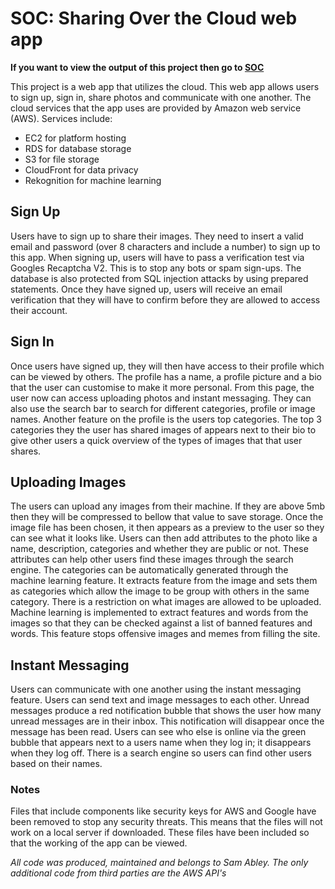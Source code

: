 # SOC: Sharing Over the Cloud web app
**If you want to view the output of this project then go to [SOC](http://ec2-3-9-176-86.eu-west-2.compute.amazonaws.com/SOC/)**

This project is a web app that utilizes the cloud. This web app allows users to sign up, sign in, share photos and communicate with one another. The cloud services that the app uses are provided by Amazon web service (AWS). Services include:
 - EC2 for platform hosting
 - RDS for database storage
 - S3 for file storage 
 - CloudFront for data privacy 
 - Rekognition for machine learning
 
## Sign Up
Users have to sign up to share their images. They need to insert a valid email and password (over 8 characters and include a number) to sign up to this app. When signing up, users will have to pass a verification test via Googles Recaptcha V2. This is to stop any bots or spam sign-ups. The database is also protected from SQL injection attacks by using prepared statements. Once they have signed up, users will receive an email verification that they will have to confirm before they are allowed to access their account.

## Sign In
Once users have signed up, they will then have access to their profile which can be viewed by others. The profile has a name, a profile picture and a bio that the user can customise to make it more personal. From this page, the user now can access uploading photos and instant messaging. They can also use the search bar to search for different categories, profile or image names. Another feature on the profile is the users top categories. The top 3 categories they the user has shared images of appears next to their bio to give other users a quick overview of the types of images that that user shares.

## Uploading Images
The users can upload any images from their machine. If they are above 5mb then they will be compressed to bellow that value to save storage. Once the image file has been chosen, it then appears as a preview to the user so they can see what it looks like. Users can then add attributes to the photo like a name, description, categories and whether they are public or not. These attributes can help other users find these images through the search engine. The categories can be automatically generated through the machine learning feature. It extracts feature from the image and sets them as categories which allow the image to be group with others in the same category. There is a restriction on what images are allowed to be uploaded. Machine learning is implemented to extract features and words from the images so that they can be checked against a list of banned features and words. This feature stops offensive images and memes from filling the site.

## Instant Messaging
Users can communicate with one another using the instant messaging feature. Users can send text and image messages to each other. Unread messages produce a red notification bubble that shows the user how many unread messages are in their inbox. This notification will disappear once the message has been read. Users can see who else is online via the green bubble that appears next to a users name when they log in; it disappears when they log off. There is a search engine so users can find other users based on their names.


### Notes
Files that include components like security keys for AWS and Google have been removed to stop any security threats. This means that the files will not work on a local server if downloaded. These files have been included so that the working of the app can be viewed. 

*All code was produced, maintained and belongs to Sam Abley. The only additional code from third parties are the AWS API's*
